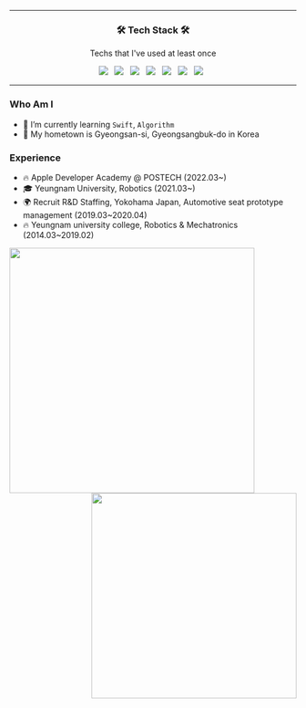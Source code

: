 <hr>
<h3 align="center"><b>🛠 Tech Stack 🛠</b></h3>
<p align="center"> Techs that I've used at least once </p>
<p align="center">
<img src="https://img.shields.io/badge/Swift-F05138?style=flat-square&logo=Swift&logoColor=white"/></a> &nbsp
<img src="https://img.shields.io/badge/SQLite-003B57?style=flat-square&logo=SQLite&logoColor=white"/></a> &nbsp
<img src="https://img.shields.io/badge/Python-3776AB?style=flat-square&logo=Python&logoColor=white"/></a> &nbsp
<img src="https://img.shields.io/badge/HTML5-E34F26?style=flat-square&logo=HTML5&logoColor=white"/></a> &nbsp
<img src="https://img.shields.io/badge/CSS3-1572B6?style=flat-square&logo=CSS3&logoColor=white"/></a> &nbsp
<img src="https://img.shields.io/badge/JavaScript-F7DF1E?style=flat-square&logo=JavaScript&logoColor=white"/></a> &nbsp
<img src="https://img.shields.io/badge/React-61DAFB?style=flat-square&logo=React&logoColor=white"/></a> &nbsp
<hr>

### Who Am I

- 🌱 I’m currently learning `Swift`, `Algorithm`
- 🚅 My hometown is Gyeongsan-si, Gyeongsangbuk-do in Korea

### Experience

- 🔥 Apple Developer Academy @ POSTECH (2022.03~)
- 🎓 Yeungnam University, Robotics (2021.03~)
- 🌍 Recruit R&D Staffing, Yokohama Japan, Automotive seat prototype management (2019.03~2020.04)
- 🔥 Yeungnam university college, Robotics & Mechatronics (2014.03~2019.02) 

<img align="left" width="430px" src="https://github-readme-stats.vercel.app/api?username=lee02029&show_icons=true&theme=cobalt">
<img align='right' width="360px" src="https://github-readme-stats.vercel.app/api/top-langs/?username=lee02029&layout=compact">






